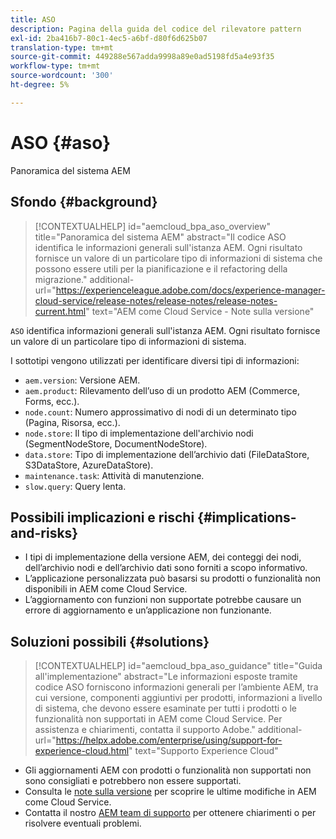 ```yaml
---
title: ASO
description: Pagina della guida del codice del rilevatore pattern
exl-id: 2ba416b7-80c1-4ec5-a6bf-d80f6d625b07
translation-type: tm+mt
source-git-commit: 449288e567adda9998a89e0ad5198fd5a4e93f35
workflow-type: tm+mt
source-wordcount: '300'
ht-degree: 5%

---
```


# ASO {#aso}

Panoramica del sistema AEM

## Sfondo {#background}

>[!CONTEXTUALHELP]
>id="aemcloud_bpa_aso_overview"
>title="Panoramica del sistema AEM"
>abstract="Il codice ASO identifica le informazioni generali sull&#39;istanza AEM. Ogni risultato fornisce un valore di un particolare tipo di informazioni di sistema che possono essere utili per la pianificazione e il refactoring della migrazione."
>additional-url="https://experienceleague.adobe.com/docs/experience-manager-cloud-service/release-notes/release-notes/release-notes-current.html" text="AEM come Cloud Service - Note sulla versione"

`ASO` identifica informazioni generali sull&#39;istanza AEM. Ogni risultato fornisce un valore di un particolare tipo di informazioni di sistema.

I sottotipi vengono utilizzati per identificare diversi tipi di informazioni:

* `aem.version`: Versione AEM.
* `aem.product`: Rilevamento dell’uso di un prodotto AEM (Commerce, Forms, ecc.).
* `node.count`: Numero approssimativo di nodi di un determinato tipo (Pagina, Risorsa, ecc.).
* `node.store`: Il tipo di implementazione dell&#39;archivio nodi (SegmentNodeStore, DocumentNodeStore).
* `data.store`: Tipo di implementazione dell’archivio dati (FileDataStore, S3DataStore, AzureDataStore).
* `maintenance.task`: Attività di manutenzione.
* `slow.query`: Query lenta.

## Possibili implicazioni e rischi {#implications-and-risks}

* I tipi di implementazione della versione AEM, dei conteggi dei nodi, dell’archivio nodi e dell’archivio dati sono forniti a scopo informativo.
* L’applicazione personalizzata può basarsi su prodotti o funzionalità non disponibili in AEM come Cloud Service.
* L’aggiornamento con funzioni non supportate potrebbe causare un errore di aggiornamento e un’applicazione non funzionante.

## Soluzioni possibili {#solutions}

>[!CONTEXTUALHELP]
>id="aemcloud_bpa_aso_guidance"
>title="Guida all&#39;implementazione"
>abstract="Le informazioni esposte tramite codice ASO forniscono informazioni generali per l’ambiente AEM, tra cui versione, componenti aggiuntivi per prodotti, informazioni a livello di sistema, che devono essere esaminate per tutti i prodotti o le funzionalità non supportati in AEM come Cloud Service. Per assistenza e chiarimenti, contatta il supporto Adobe."
>additional-url="https://helpx.adobe.com/enterprise/using/support-for-experience-cloud.html" text="Supporto Experience Cloud"

* Gli aggiornamenti AEM con prodotti o funzionalità non supportati non sono consigliati e potrebbero non essere supportati.
* Consulta le [note sulla versione](https://experienceleague.adobe.com/docs/experience-manager-cloud-service/release-notes/release-notes/release-notes-current.html?lang=it) per scoprire le ultime modifiche in AEM come Cloud Service.
* Contatta il nostro [AEM team di supporto](https://helpx.adobe.com/enterprise/using/support-for-experience-cloud.html) per ottenere chiarimenti o per risolvere eventuali problemi.
